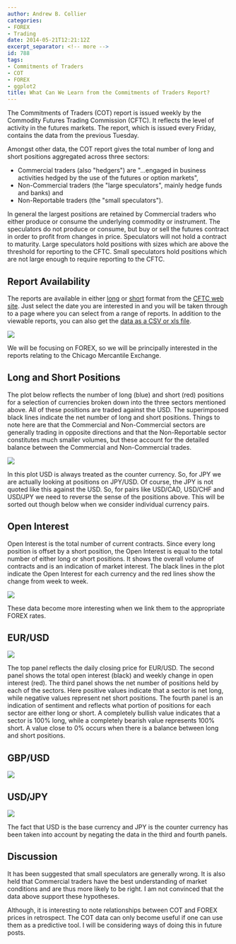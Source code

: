 ```yaml
---
author: Andrew B. Collier
categories:
- FOREX
- Trading
date: 2014-05-21T12:21:12Z
excerpt_separator: <!-- more -->
id: 788
tags:
- Commitments of Traders
- COT
- FOREX
- ggplot2
title: What Can We Learn from the Commitments of Traders Report?
---
```


The Commitments of Traders (COT) report is issued weekly by the Commodity Futures Trading Commission (CFTC). It reflects the level of activity in the futures markets. The report, which is issued every Friday, contains the data from the previous Tuesday.

<!--more-->

Amongst other data, the COT report gives the total number of long and short positions aggregated across three sectors:

* Commercial traders (also "hedgers") are "...engaged in business activities hedged by the use of the futures or option markets", 
* Non-Commercial traders (the "large speculators", mainly hedge funds and banks) and 
* Non-Reportable traders (the "small speculators").

In general the largest positions are retained by Commercial traders who either produce or consume the underlying commodity or instrument. The speculators do not produce or consume, but buy or sell the futures contract in order to profit from changes in price. Speculators will not hold a contract to maturity. Large speculators hold positions with sizes which are above the threshold for reporting to the CFTC. Small speculators hold positions which are not large enough to require reporting to the CFTC.

## Report Availability

The reports are available in either [long](http://www.cftc.gov/files/dea/cotarchives/2014/futures/deacmelf050614.htm) or [short](http://www.cftc.gov/files/dea/cotarchives/2014/futures/deacmesf050614.htm) format from the [CFTC web site](http://www.cftc.gov/MarketReports/CommitmentsofTraders/HistoricalViewable/index.htm). Just select the date you are interested in and you will be taken through to a page where you can select from a range of reports. In addition to the viewable reports, you can also get the [data as a CSV or xls file](http://www.cftc.gov/MarketReports/CommitmentsofTraders/HistoricalCompressed/index.htm).

<img src="/img/2014/05/cftc-report-options.png">

We will be focusing on FOREX, so we will be principally interested in the reports relating to the Chicago Mercantile Exchange.

## Long and Short Positions

The plot below reflects the number of long (blue) and short (red) positions for a selection of currencies broken down into the three sectors mentioned above. All of these positions are traded against the USD. The superimposed black lines indicate the net number of long and short positions. Things to note here are that the Commercial and Non-Commercial sectors are generally trading in opposite directions and that the Non-Reportable sector constitutes much smaller volumes, but these account for the detailed balance between the Commercial and Non-Commercial trades.

<img src="/img/2014/05/140513-open-positions.png">

In this plot USD is always treated as the counter currency. So, for JPY we are actually looking at positions on JPY/USD. Of course, the JPY is not quoted like this against the USD. So, for pairs like USD/CAD, USD/CHF and USD/JPY we need to reverse the sense of the positions above. This will be sorted out though below when we consider individual currency pairs.

## Open Interest

Open Interest is the total number of current contracts. Since every long position is offset by a short position, the Open Interest is equal to the total number of either long or short positions. It shows the overall volume of contracts and is an indication of market interest. The black lines in the plot indicate the Open Interest for each currency and the red lines show the change from week to week.

<img src="/img/2014/05/140513-open-interest.png">

These data become more interesting when we link them to the appropriate FOREX rates.

## EUR/USD

<img src="/img/2014/05/140513-EURUSD.png">

The top panel reflects the daily closing price for EUR/USD. The second panel shows the total open interest (black) and weekly change in open interest (red). The third panel shows the net number of positions held by each of the sectors. Here positive values indicate that a sector is net long, while negative values represent net short positions. The fourth panel is an indication of sentiment and reflects what portion of positions for each sector are either long or short. A completely bullish value indicates that a sector is 100% long, while a completely bearish value represents 100% short. A value close to 0% occurs when there is a balance between long and short positions.

## GBP/USD

<img src="/img/2014/05/140513-GBPUSD.png">

## USD/JPY

<img src="/img/2014/05/140513-USDJPY.png">

The fact that USD is the base currency and JPY is the counter currency has been taken into account by negating the data in the third and fourth panels.

## Discussion

It has been suggested that small speculators are generally wrong. It is also held that Commercial traders have the best understanding of market conditions and are thus more likely to be right. I am not convinced that the data above support these hypotheses.

Although, it is interesting to note relationships between COT and FOREX prices in retrospect. The COT data can only become useful if one can use them as a predictive tool. I will be considering ways of doing this in future posts.
